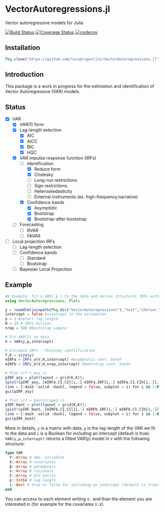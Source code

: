 # VectorAutoregressions.jl
Vector autoregressive models for Julia

[![Build Status](https://travis-ci.org/lucabrugnolini/VectorAutoregressions.jl.svg?branch=master)](https://travis-ci.org/lucabrugnolini/VectorAutoregressions.jl)
[![Coverage Status](https://coveralls.io/repos/github/lucabrugnolini/VectorAutoregressions.jl/badge.svg?branch=master)](https://coveralls.io/github/lucabrugnolini/VectorAutoregressions.jl?branch=master)
[![codecov](https://codecov.io/gh/lucabrugnolini/VectorAutoregressions.jl/branch/master/graph/badge.svg)](https://codecov.io/gh/lucabrugnolini/VectorAutoregressions.jl)



## Installation
```julia
Pkg.clone("https://github.com/lucabrugnolini/VectorAutoregressions.jl")
```
## Introduction
This package is a work in progress for the estimation and identification of Vector Autoregressive (VAR) models.

## Status
- [x] VAR
  - [x] VAR(1) form
  - [x] Lag-length selection
    - [x] AIC
    - [x] AICC
    - [x] BIC
    - [x] HQC
  - [x] VAR impulse response function (IRFs)
    - [ ] Identification
      - [x] Reduce form
      - [x] Cholesky
      - [ ] Long-run restrictions
      - [ ] Sign restrictions
      - [ ] Heteroskedasticity
      - [ ] External instruments (ex. high-frequency,narrative)
    - [x] Confidence bands
      - [x] Asymptotic
      - [x] Bootstrap
      - [x] Bootstrap-after-bootstrap
  - [ ] Forecasting
    - [ ] BVAR
    - [ ] FAVAR
- [ ] Local projection IRFs
    - [ ] Lag-length selection
    - [ ] Confidence bands
      - [ ] Standard
      - [ ] Bootstrap
  - [ ] Bayesian Local Projection

## Example
```julia
## Example: fit a VAR(`p`) to the data and derive structural IRFs with asymptotic and bootstrap conf. bands.
using VectorAutoregressions, Plots

y = readdlm(joinpath(Pkg.dir("VectorAutoregressions"),"test","cholvar_test_data.csv"), ',') #read example file with data
intercept = false #intercept in the estimation
p = 2 #select lag-length
H = 15 # IRFs horizon
nrep = 500 #bootstrap sample

# Fit VAR(2) to data
V = VAR(y,p,intercept)

# Estimate IRFs - Cholesky identification
T,K = size(y) 
mIRFa = IRFs_a(V,H,intercept) #asymptotic conf. bandf
mIRFb = IRFs_b(V,H,nrep,intercept) #bootstrap conf. bands

# Plot irf + asy ci
pIRF_asy = plot(layout = grid(K,K));
[plot!(pIRF_asy, [mIRFa.CI.CIl[i,:] mIRFa.IRF[i,:] mIRFa.CI.CIh[i,:]], color = ["red" "red" "red"],
line = [:dash :solid :dash], legend = false, subplot = i) for i in 1:K^2]
gui(pIRF_asy)

# Plot irf + bootstraped ci
pIRF_boot = plot(layout = grid(K,K));
[plot!(pIRF_boot, [mIRFb.CI.CIl[i,:] mIRFb.IRF[i,:] mIRFb.CI.CIh[i,:]], color = ["blue" "blue" "blue"],
line = [:dash :solid :dash], legend = false, subplot = i) for i in 1:K^2]
gui(pIRF_boot)
```

More in details, `y` is a matrix with data, `p` is the lag-length of the VAR we fit to the data and `i` is a Boolean for including an intercept (default is true). `VAR(y,p,intercept)` returns a fitted VAR(`p`) model in `V` with the following structure:
```julia
type VAR
  Y::Array # dep. variables
  X::Array # covariates
  β::Array # parameters
  ϵ::Array # residuals
  Σ::Array # VCV matrix
  p::Int64 # lag-length
  i::Bool # true or false for including an intercept (default is true)
end
```
You can access to each element writing `V.` and than the element you are interested in (for example for the covariates `V.X`).


